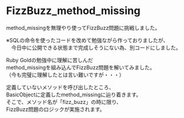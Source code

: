 # FizzBuzz_method_missing  
method_missingを無理やり使ってFizzBuzz問題に挑戦しました。  

※SQLの命令を使ったコードを改めて勉強ながら作っておりましたが、  
　今日中に公開できる状態まで完成しそうにない為、別コードにしました。  

Ruby Goldの勉強中に理解に苦しんだ  
method_missingを組み込んでFizzBuzz問題を解いてみました。  
（今も完璧に理解したとは言い難いですが・・・）  

定義していないメソッドを呼び出したところ、  
BasicObjectに定義したmethod_missingに辿り着きます。  
そこで、メソッド名が「fizz_buzz」の時に限り、  
FizzBuzz問題のロジックが実施されます。  
